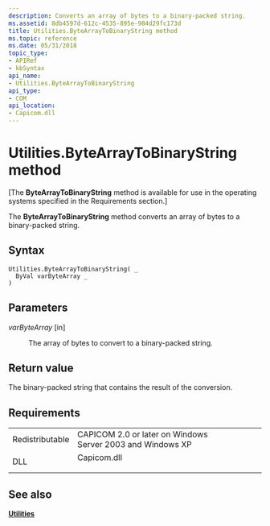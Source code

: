 ```yaml
---
description: Converts an array of bytes to a binary-packed string.
ms.assetid: 8db4597d-612c-4535-895e-984d29fc173d
title: Utilities.ByteArrayToBinaryString method
ms.topic: reference
ms.date: 05/31/2018
topic_type: 
- APIRef
- kbSyntax
api_name: 
- Utilities.ByteArrayToBinaryString
api_type: 
- COM
api_location: 
- Capicom.dll
---
```


# Utilities.ByteArrayToBinaryString method

\[The **ByteArrayToBinaryString** method is available for use in the operating systems specified in the Requirements section.\]

The **ByteArrayToBinaryString** method converts an array of bytes to a binary-packed string.

## Syntax


```VB
Utilities.ByteArrayToBinaryString( _
  ByVal varByteArray _
)
```



## Parameters

<dl> <dt>

*varByteArray* \[in\]
</dt> <dd>

The array of bytes to convert to a binary-packed string.

</dd> </dl>

## Return value

The binary-packed string that contains the result of the conversion.

## Requirements



|                            |                                                                                        |
|----------------------------|----------------------------------------------------------------------------------------|
| Redistributable<br/> | CAPICOM 2.0 or later on Windows Server 2003 and Windows XP<br/>                  |
| DLL<br/>             | <dl> <dt>Capicom.dll</dt> </dl> |



## See also

<dl> <dt>

[**Utilities**](utilities.md)
</dt> </dl>

 

 




